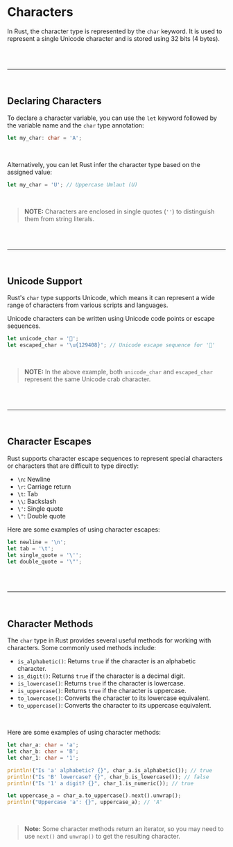 # Characters

In Rust, the character type is represented by the `char` keyword. It is used to represent a single Unicode character and is stored using 32 bits (4 bytes).

<br>

<br>

---

<br>

## Declaring Characters

To declare a character variable, you can use the `let` keyword followed by the variable name and the `char` type annotation:

```rust
let my_char: char = 'A';
```

<br>

Alternatively, you can let Rust infer the character type based on the assigned value:

```rust
let my_char = 'Ü'; // Uppercase Umlaut (U)
```

<br>

> **NOTE:** Characters are enclosed in single quotes (`''`) to distinguish them from string literals.

<br>

<br>

---

<br>

## Unicode Support

Rust's `char` type supports Unicode, which means it can represent a wide range of characters from various scripts and languages. 

Unicode characters can be written using Unicode code points or escape sequences.

```rust
let unicode_char = '🦀';
let escaped_char = '\u{129408}'; // Unicode escape sequence for '🦀'
```

<br>

> **NOTE:** In the above example, both `unicode_char` and `escaped_char` represent the same Unicode crab character.

<br>

<br>

---

<br>

## Character Escapes

Rust supports character escape sequences to represent special characters or characters that are difficult to type directly:

- `\n`: Newline
- `\r`: Carriage return
- `\t`: Tab
- `\\`: Backslash
- `\'`: Single quote
- `\"`: Double quote

Here are some examples of using character escapes:

```rust
let newline = '\n';
let tab = '\t';
let single_quote = '\'';
let double_quote = '\"';
```

<br>

<br>

---

<br>

## Character Methods

The `char` type in Rust provides several useful methods for working with characters. Some commonly used methods include:

- `is_alphabetic()`: Returns `true` if the character is an alphabetic character.
- `is_digit()`: Returns `true` if the character is a decimal digit.
- `is_lowercase()`: Returns `true` if the character is lowercase.
- `is_uppercase()`: Returns `true` if the character is uppercase.
- `to_lowercase()`: Converts the character to its lowercase equivalent.
- `to_uppercase()`: Converts the character to its uppercase equivalent.

<br>

Here are some examples of using character methods:

```rust
let char_a: char = 'a';
let char_b: char = 'B';
let char_1: char = '1';

println!("Is 'a' alphabetic? {}", char_a.is_alphabetic()); // true
println!("Is 'B' lowercase? {}", char_b.is_lowercase()); // false
println!("Is '1' a digit? {}", char_1.is_numeric()); // true

let uppercase_a = char_a.to_uppercase().next().unwrap();
println!("Uppercase 'a': {}", uppercase_a); // 'A'
```

<br>

> **Note:** Some character methods return an iterator, so you may need to use `next()` and `unwrap()` to get the resulting character.
